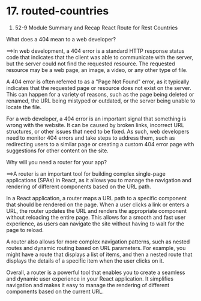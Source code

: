 # 17. routed-countries

1. 52-9 Module Summary and Recap React Route for Rest Countries

What does a 404 mean to a web developer?

==>In web development, a 404 error is a standard HTTP response status code that indicates that the client was able to communicate with the server, but the server could not find the requested resource. The requested resource may be a web page, an image, a video, or any other type of file.

A 404 error is often referred to as a "Page Not Found" error, as it typically indicates that the requested page or resource does not exist on the server. This can happen for a variety of reasons, such as the page being deleted or renamed, the URL being mistyped or outdated, or the server being unable to locate the file.

For a web developer, a 404 error is an important signal that something is wrong with the website. It can be caused by broken links, incorrect URL structures, or other issues that need to be fixed. As such, web developers need to monitor 404 errors and take steps to address them, such as redirecting users to a similar page or creating a custom 404 error page with suggestions for other content on the site.

Why will you need a router for your app?

==>A router is an important tool for building complex single-page applications (SPAs) in React, as it allows you to manage the navigation and rendering of different components based on the URL path.

In a React application, a router maps a URL path to a specific component that should be rendered on the page. When a user clicks a link or enters a URL, the router updates the URL and renders the appropriate component without reloading the entire page. This allows for a smooth and fast user experience, as users can navigate the site without having to wait for the page to reload.

A router also allows for more complex navigation patterns, such as nested routes and dynamic routing based on URL parameters. For example, you might have a route that displays a list of items, and then a nested route that displays the details of a specific item when the user clicks on it.

Overall, a router is a powerful tool that enables you to create a seamless and dynamic user experience in your React application. It simplifies navigation and makes it easy to manage the rendering of different components based on the current URL.

